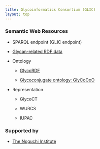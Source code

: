 ```yaml
---
title: Glycoinformatics Consortium (GLIC)
layout: top
---
```


### Semantic Web Resources
* SPARQL endpoint (GLIC endpoint)


* [Glycan-related RDF data](https://github.com/glycoinfo/rdf)


* Ontology

  * [GlycoRDF](http://www.glycoinfo.org/GlycoRDF/)
  
  * [Glycoconjugate ontology: GlyCoCoO](http://www.glycoinfo.org/GlycoCoO/)


* Representation

  * GlycoCT
  
  * WURCS
  
  * IUPAC


### Supported by

* [The Noguchi Institute](http://noguchi.or.jp)
